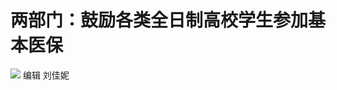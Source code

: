 # 两部门：鼓励各类全日制高校学生参加基本医保

![](https://inews.gtimg.com/om_bt/Ot2pxnRLsslL1CUnNiIXXcFYzWaMCBAqbn1qmFvnnvVxEAA/1000)
编辑 刘佳妮

